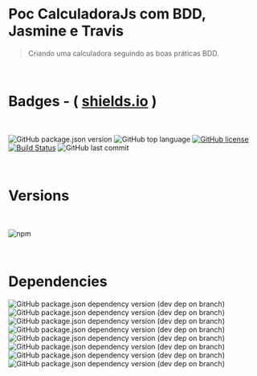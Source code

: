 # Poc CalculadoraJs com BDD, Jasmine e Travis

> Criando uma calculadora seguindo as boas práticas BDD.

<br>

<!-- Badges # https://shields.io/ -->

# Badges - ( [shields.io][shields.io] )

<br>

![GitHub package.json version][version-img]
![GitHub top language][language-img]
[![GitHub license][license-img]][license-url]
[![Build Status][travis-img]][travis-url]
![GitHub last commit][commit-img]

<br>

# Versions

<br>

![npm][npm-img]

<br>

# Dependencies

![GitHub package.json dependency version (dev dep on branch)][bootstrap-img]
![GitHub package.json dependency version (dev dep on branch)][browserify-img]
![GitHub package.json dependency version (dev dep on branch)][jasmine-img]
![GitHub package.json dependency version (dev dep on branch)][karma-img]
![GitHub package.json dependency version (dev dep on branch)][karma-browserify-img]
![GitHub package.json dependency version (dev dep on branch)][karma-chrome-launcher-img]
![GitHub package.json dependency version (dev dep on branch)][karma-jasmine-img]
![GitHub package.json dependency version (dev dep on branch)][watchify-img]

<!-- Markdown link & images -->

[shields.io]: https://shields.io/
[version-img]: https://img.shields.io/github/package-json/v/martins86/poc-calculadora-js
[language-img]: https://img.shields.io/github/languages/top/martins86/poc-calculadora-js
[license-img]: https://img.shields.io/github/license/martins86/poc-calculadora-js
[license-url]: https://github.com/martins86/poc-calculadora-js/blob/master/LICENSE
[travis-img]: https://travis-ci.com/martins86/poc-calculadora-js.svg?branch=master
[travis-url]: https://travis-ci.com/martins86/poc-calculadora-js
[commit-img]: https://img.shields.io/github/last-commit/martins86/poc-calculadora-js
[npm-img]: https://img.shields.io/npm/v/npm
[bootstrap-img]: https://img.shields.io/github/package-json/dependency-version/martins86/poc-calculadora-js/dev/bootstrap
[browserify-img]: https://img.shields.io/github/package-json/dependency-version/martins86/poc-calculadora-js/dev/browserify
[jasmine-img]: https://img.shields.io/github/package-json/dependency-version/martins86/poc-calculadora-js/dev/jasmine
[karma-img]: https://img.shields.io/github/package-json/dependency-version/martins86/poc-calculadora-js/dev/karma
[karma-browserify-img]: https://img.shields.io/github/package-json/dependency-version/martins86/poc-calculadora-js/dev/karma-browserify
[karma-chrome-launcher-img]: https://img.shields.io/github/package-json/dependency-version/martins86/poc-calculadora-js/dev/karma-chrome-launcher
[karma-jasmine-img]: https://img.shields.io/github/package-json/dependency-version/martins86/poc-calculadora-js/dev/karma-jasmine
[watchify-img]: https://img.shields.io/github/package-json/dependency-version/martins86/poc-calculadora-js/dev/watchify
